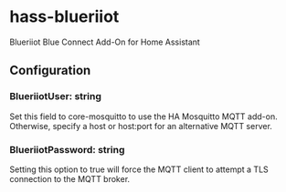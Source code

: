 # hass-blueriiot
Blueriiot Blue Connect Add-On for Home Assistant




## Configuration
### BlueriiotUser: string
Set this field to core-mosquitto to use the HA Mosquitto MQTT add-on. Otherwise, specify a host or host:port for an alternative MQTT server.

### BlueriiotPassword: string
Setting this option to true will force the MQTT client to attempt a TLS connection to the MQTT broker.